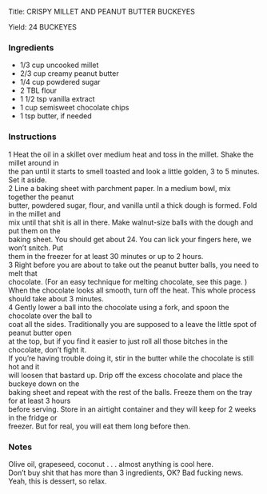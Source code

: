 <!DOCTYPE HTML PUBLIC "-//W3C//DTD HTML 4.0 Transitional//EN">
<html>
  <head>
  <title>CRISPY MILLET AND PEANUT BUTTER BUCKEYES</title><link rel='stylesheet' href='style.css' type='text/css'><meta http-equiv="Content-Style-Stype" content="text/css">
     <meta http-equiv="Content-Type" content="text/html;charset=utf-8">
     </head><body><div class="recipe" itemscope itemtype="http://schema.org/Recipe"><div class='header'><p class="title"><span class="label">Title:</span> <span itemprop="name">CRISPY MILLET AND PEANUT BUTTER BUCKEYES</span></p>
<p class="yields"><span class="label">Yield:</span> <span itemprop="recipeYield">24 BUCKEYES</span></p>
</div><div class="ing"><h3>Ingredients</h3><ul class="ing"><li class="ing" itemprop="ingredients">1/3 cup uncooked millet </li>
<li class="ing" itemprop="ingredients">2/3 cup creamy peanut butter </li>
<li class="ing" itemprop="ingredients">1/4 cup powdered sugar </li>
<li class="ing" itemprop="ingredients">2 TBL flour </li>
<li class="ing" itemprop="ingredients">1 1/2 tsp vanilla extract </li>
<li class="ing" itemprop="ingredients">1 cup semisweet chocolate chips </li>
<li class="ing" itemprop="ingredients">1 tsp butter, if needed </li>
</ul>
</div>
<div class="instructions"><h3 class="Instructions">Instructions</h3><div itemprop="recipeInstructions"><p>1 Heat the oil in a skillet over medium heat and toss in the millet. Shake the millet around in<br>the pan until it starts to smell toasted and look a little golden, 3 to 5 minutes. Set it aside.<br>2 Line a baking sheet with parchment paper. In a medium bowl, mix together the peanut<br>butter, powdered sugar, flour, and vanilla until a thick dough is formed. Fold in the millet and<br>mix until that shit is all in there. Make walnut-size balls with the dough and put them on the<br>baking sheet. You should get about 24. You can lick your fingers here, we won’t snitch. Put<br>them in the freezer for at least 30 minutes or up to 2 hours.<br>3 Right before you are about to take out the peanut butter balls, you need to melt that<br>chocolate. (For an easy technique for melting chocolate, see this page. ) When the chocolate looks all smooth, turn off the heat. This whole process should take about 3 minutes.<br>4 Gently lower a ball into the chocolate using a fork, and spoon the chocolate over the ball to<br>coat all the sides. Traditionally you are supposed to a leave the little spot of peanut butter open<br>at the top, but if you find it easier to just roll all those bitches in the chocolate, don’t fight it.<br>If you’re having trouble doing it, stir in the butter while the chocolate is still hot and it<br>will loosen that bastard up. Drip off the excess chocolate and place the buckeye down on the<br>baking sheet and repeat with the rest of the balls. Freeze them on the tray for at least 3 hours<br>before serving. Store in an airtight container and they will keep for 2 weeks in the fridge or<br>freezer. But for real, you will eat them long before then.</p></div></div><div class="modifications"><h3 class="Notes">Notes</h3><p>Olive oil, grapeseed, coconut . . . almost anything is cool here.<br> Don’t buy shit that has more than 3 ingredients, OK? Bad fucking news.<br> Yeah, this is dessert, so relax.</p></div></div>

</body>
</html>